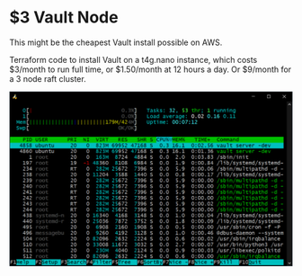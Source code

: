 # $3 Vault Node

This might be the cheapest Vault install possible on AWS.

Terraform code to install Vault on a t4g.nano instance, which costs $3/month to run full time, or $1.50/month at 12 hours a day. Or $9/month for a 3 node raft cluster.

![htop](https://github.com/jacobm3/ec2-t4g-vault/blob/main/img/image.png?raw=true)
